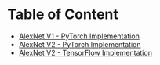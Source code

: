 # Table of Content
- [AlexNet V1 - PyTorch Implementation](./pytorch)
- [AlexNet V2 - PyTorch Implementation](./pytorch)
- [AlexNet V2 - TensorFlow Implementation](./tensorflow)
